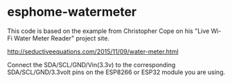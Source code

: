 # esphome-watermeter

This code is based on the example from Christopher Cope on his "Live Wi-Fi Water Meter Reader" project site.

http://seductiveequations.com/2015/11/09/water-meter.html

Connect the SDA/SCL/GND/Vin(3.3v) to the corresponding SDA/SCL/GND/3.3volt pins on the ESP8266 or ESP32 module you are using.
